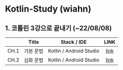 # Kotlin-Study (wiahn)

## 1. 코틀린 3강으로 끝내기 (~22/08/08)
|        |     Title    |      Stack / IDE      | LINK |
|:------:|:------------:|:---------------------:|:--------:|
|  CH.1  |   기본 문법   |Kotlin / Android Studio|[link](https://github.com/Spring-Kotlin-Study/Kotlin-Study/blob/main/wiahn/CHAPTER_1.md "CHAPTER1") |
|  CH.2  |   심화 문법   |Kotlin / Android Studio|[link](https://github.com/Spring-Kotlin-Study/Kotlin-Study/blob/main/wiahn/CHAPTER_2.md "CHAPTER2") |
